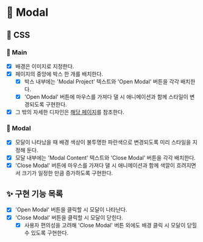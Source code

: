 # 🚀 Modal

## 🎨 CSS

### 📌 Main

- [x] 배경은 이미지로 지정한다.
- [x] 페이지의 중앙에 박스 한 개를 배치한다.
  - [x] 박스 내부에는 'Modal Project' 텍스트와 'Open Modal' 버튼을 각각 배치한다.
  - [x] 'Open Modal' 버튼에 마우스를 가져다 댈 시 애니메이션과 함께 스타일이 변경되도록 구현한다.
- [x] 그 밖의 자세한 디자인은 [해당 페이지](https://vanilla-js-basic-project-6-modal.netlify.app)를 참조한다.

### 📌 Modal

- [x] 모달이 나타났을 때 배경 색상이 불투명한 파란색으로 변경되도록 미리 스타일을 지정해 둔다.
- [x] 모달 내부에는 'Modal Content' 텍스트와 'Close Modal' 버튼을 각각 배치한다.
- [x] 'Close Modal' 버튼에 마우스를 가져다 댈 시 애니메이션과 함께 색깔이 흐려지면서 크기가 일정한 만큼 증가하도록 구현한다.

## ✨ 구현 기능 목록

- [x] 'Open Modal' 버튼을 클릭할 시 모달이 나타난다.
- [x] 'Close Modal' 버튼을 클릭할 시 모달이 닫힌다.
  - [x] 사용자 편의성을 고려해 'Close Modal' 버튼 외에도 배경 클릭 시 모달이 닫힐 수 있도록 구현한다.
